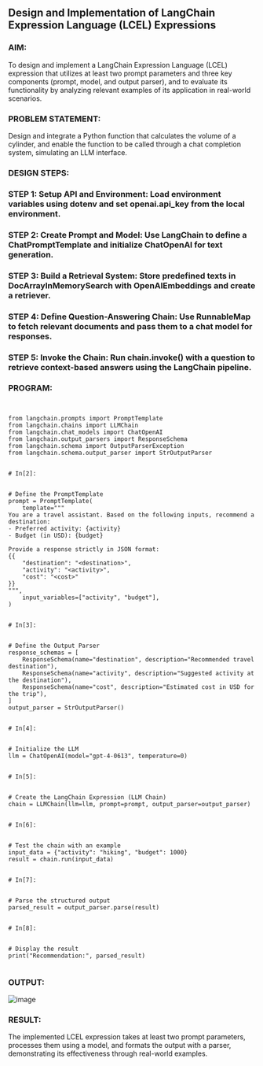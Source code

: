 ## Design and Implementation of LangChain Expression Language (LCEL) Expressions

### AIM:
To design and implement a LangChain Expression Language (LCEL) expression that utilizes at least two prompt parameters and three key components (prompt, model, and output parser), and to evaluate its functionality by analyzing relevant examples of its application in real-world scenarios.

### PROBLEM STATEMENT:
Design and integrate a Python function that calculates the volume of a cylinder, and enable the function to be called through a chat completion system, simulating an LLM interface.

### DESIGN STEPS:
### STEP 1: Setup API and Environment: Load environment variables using dotenv and set openai.api_key from the local environment.
### STEP 2: Create Prompt and Model: Use LangChain to define a ChatPromptTemplate and initialize ChatOpenAI for text generation.
### STEP 3: Build a Retrieval System: Store predefined texts in DocArrayInMemorySearch with OpenAIEmbeddings and create a retriever.
### STEP 4: Define Question-Answering Chain: Use RunnableMap to fetch relevant documents and pass them to a chat model for responses.
### STEP 5: Invoke the Chain: Run chain.invoke() with a question to retrieve context-based answers using the LangChain pipeline.

### PROGRAM:
```


from langchain.prompts import PromptTemplate
from langchain.chains import LLMChain
from langchain.chat_models import ChatOpenAI
from langchain.output_parsers import ResponseSchema
from langchain.schema import OutputParserException
from langchain.schema.output_parser import StrOutputParser


# In[2]:


# Define the PromptTemplate
prompt = PromptTemplate(
    template="""
You are a travel assistant. Based on the following inputs, recommend a destination:
- Preferred activity: {activity}
- Budget (in USD): {budget}

Provide a response strictly in JSON format:
{{
    "destination": "<destination>",
    "activity": "<activity>",
    "cost": "<cost>"
}}
""",
    input_variables=["activity", "budget"],
)


# In[3]:


# Define the Output Parser
response_schemas = [
    ResponseSchema(name="destination", description="Recommended travel destination"),
    ResponseSchema(name="activity", description="Suggested activity at the destination"),
    ResponseSchema(name="cost", description="Estimated cost in USD for the trip"),
]
output_parser = StrOutputParser()


# In[4]:


# Initialize the LLM
llm = ChatOpenAI(model="gpt-4-0613", temperature=0)


# In[5]:


# Create the LangChain Expression (LLM Chain)
chain = LLMChain(llm=llm, prompt=prompt, output_parser=output_parser)


# In[6]:


# Test the chain with an example
input_data = {"activity": "hiking", "budget": 1000}
result = chain.run(input_data)


# In[7]:


# Parse the structured output
parsed_result = output_parser.parse(result)


# In[8]:


# Display the result
print("Recommendation:", parsed_result)


```





### OUTPUT:
![image](https://github.com/user-attachments/assets/be5106b6-4de8-4473-bd35-a6d7016b5089)


### RESULT:
The implemented LCEL expression takes at least two prompt parameters, processes them using a model, and formats the output with a parser, demonstrating its effectiveness through real-world examples.
